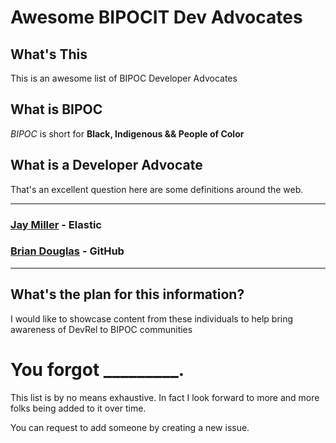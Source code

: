 # Awesome BIPOCIT Dev Advocates

## What's This

This is an awesome list of BIPOC Developer Advocates

## What is BIPOC

_BIPOC_ is short for **Black, Indigenous && People of Color**

## What is a Developer Advocate

That's an excellent question here are some definitions around the web.

----

### [Jay Miller](https://kjaymiller.com) - Elastic

### [Brian Douglas](https://bdougie.live) - GitHub

----

## What's the plan for this information?

I would like to showcase content from these individuals to help bring awareness of DevRel to BIPOC communities 


# You forgot _________.

This list is by no means exhaustive. In fact I look forward to more and more folks being added to it over time. 

You can request to add someone by creating a new issue.